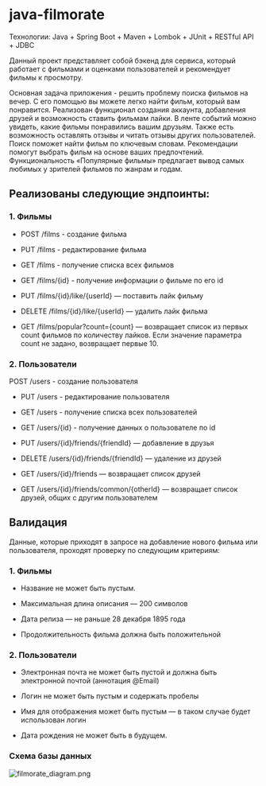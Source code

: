 # java-filmorate
Технологии: Java + Spring Boot + Maven + Lombok + JUnit + RESTful API + JDBC

Данный проект представляет собой бэкенд для сервиса, который работает с фильмами и оценками пользователей и рекомендует фильмы к просмотру.

Основная задача приложения - решить проблему поиска фильмов на вечер. С его помощью вы можете легко найти фильм, который вам понравится. Реализован функционал создания аккаунта, добавления друзей и возможность ставить фильмам лайки. В ленте событий можно увидеть, какие фильмы понравились вашим друзьям. Также есть возможность оставлять отзывы и читать отзывы других пользователей. Поиск поможет найти фильм по ключевым словам. Рекомендации помогут выбрать фильм на основе ваших предпочтений. Функциональность «Популярные фильмы» предлагает вывод самых любимых у зрителей фильмов по жанрам и годам.

## Реализованы следующие эндпоинты:
### 1. Фильмы 
- POST /films - создание фильма

- PUT /films - редактирование фильма

- GET /films - получение списка всех фильмов

- GET /films/{id} - получение информации о фильме по его id

- PUT /films/{id}/like/{userId} — поставить лайк фильму

- DELETE /films/{id}/like/{userId} — удалить лайк фильма

- GET /films/popular?count={count} — возвращает список из первых count фильмов по количеству лайков. Если значение параметра count не задано, возвращает первые 10.

### 2. Пользователи
   POST /users - создание пользователя

- PUT /users - редактирование пользователя

- GET /users - получение списка всех пользователей

- GET /users/{id} - получение данных о пользователе по id

- PUT /users/{id}/friends/{friendId} — добавление в друзья

- DELETE /users/{id}/friends/{friendId} — удаление из друзей

- GET /users/{id}/friends — возвращает список друзей

- GET /users/{id}/friends/common/{otherId} — возвращает список друзей, общих с другим пользователем

## Валидация
Данные, которые приходят в запросе на добавление нового фильма или пользователя, проходят проверку по следующим критериям:
### 1. Фильмы
- Название не может быть пустым.

- Максимальная длина описания — 200 символов

- Дата релиза — не раньше 28 декабря 1895 года

- Продолжительность фильма должна быть положительной

### 2. Пользователи
- Электронная почта не может быть пустой и должна быть электронной почтой (аннотация @Email)

- Логин не может быть пустым и содержать пробелы

- Имя для отображения может быть пустым — в таком случае будет использован логин

- Дата рождения не может быть в будущем.

### Схема базы данных

![filmorate_diagram.png](..%2F..%2F..%2FDownloads%2Ffilmorate_diagram.png)
